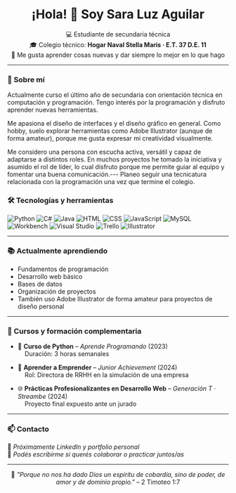 <h1 align="center">¡Hola! 👋 Soy Sara Luz Aguilar</h1>

<p align="center">
💻 Estudiante de secundaria técnica <br>
🎓 Colegio técnico: <strong>Hogar Naval Stella Maris · E.T. 37 D.E. 11</strong> <br>
🌸 Me gusta aprender cosas nuevas y dar siempre lo mejor en lo que hago
</p>

---

### 🌟 Sobre mí

Actualmente curso el último año de secundaria con orientación técnica en computación y programación.
Tengo interés por la programación y disfruto aprender nuevas herramientas.

Me apasiona el diseño de interfaces y el diseño gráfico en general. Como hobby, suelo explorar herramientas como Adobe Illustrator (aunque de forma amateur), porque me gusta expresar mi creatividad visualmente.

Me considero una persona con escucha activa, versátil y capaz de adaptarse a distintos roles.
En muchos proyectos he tomado la iniciativa y asumido el rol de líder, lo cual disfruto porque me permite guiar al equipo y fomentar una buena comunicación.---
Planeo seguir una tecnicatura relacionada con la programación una vez que termine el colegio.

### 🛠️ Tecnologías y herramientas

![Python](https://img.shields.io/badge/-Python-3776AB?style=flat&logo=python&logoColor=white)
![C#](https://img.shields.io/badge/-C%23-68217A?style=flat&logo=csharp&logoColor=white)
![Java](https://img.shields.io/badge/-Java-007396?style=flat&logo=java&logoColor=white)
![HTML](https://img.shields.io/badge/-HTML5-E34F26?style=flat&logo=html5&logoColor=white)
![CSS](https://img.shields.io/badge/-CSS3-1572B6?style=flat&logo=css3&logoColor=white)
![JavaScript](https://img.shields.io/badge/-JavaScript-F7DF1E?style=flat&logo=javascript&logoColor=black)
![MySQL](https://img.shields.io/badge/-MySQL-4479A1?style=flat&logo=mysql&logoColor=white)
![Workbench](https://img.shields.io/badge/-Workbench-4479A1?style=flat&logo=mysql&logoColor=white)
![Visual Studio](https://img.shields.io/badge/-Visual%20Studio-5C2D91?style=flat&logo=visual-studio&logoColor=white)
![Trello](https://img.shields.io/badge/-Trello-0052CC?style=flat&logo=trello&logoColor=white)
![Illustrator](https://img.shields.io/badge/-Adobe%20Illustrator-FF9A00?style=flat&logo=adobe-illustrator&logoColor=white)

---

### 📚 Actualmente aprendiendo

- Fundamentos de programación  
- Desarrollo web básico  
- Bases de datos  
- Organización de proyectos  
- También uso Adobe Illustrator de forma amateur para proyectos de diseño personal


---

### 📜 Cursos y formación complementaria

- 🐍 **Curso de Python** – *Aprende Programando* (2023)  
  &nbsp;&nbsp;&nbsp;&nbsp;Duración: 3 horas semanales

- 💼 **Aprender a Emprender** – *Junior Achievement* (2024)  
  &nbsp;&nbsp;&nbsp;&nbsp;Rol: Directora de RRHH en la simulación de una empresa

- 🌐 **Prácticas Profesionalizantes en Desarrollo Web** – *Generación T · Streambe* (2024)  
  &nbsp;&nbsp;&nbsp;&nbsp;Proyecto final expuesto ante un jurado

---

### 📫 Contacto

💌 *Próximamente LinkedIn y portfolio personal*  
💭 *Podés escribirme si querés colaborar o practicar juntos/as*  

---

<p align="center">
🌷 <em>"Porque no nos ha dado Dios un espíritu de cobardía, sino de poder, de amor y de dominio propio."</em> – 2 Timoteo 1:7
</p>

